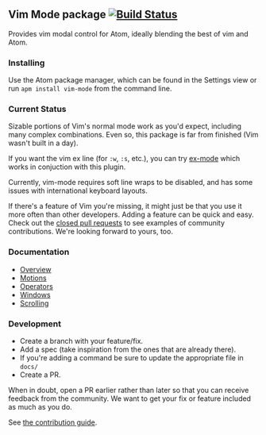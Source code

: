 ## Vim Mode package [![Build Status](https://travis-ci.org/atom/vim-mode.svg?branch=master)](https://travis-ci.org/atom/vim-mode)

Provides vim modal control for Atom, ideally blending the best of vim
and Atom.

### Installing

Use the Atom package manager, which can be found in the Settings view or
run `apm install vim-mode` from the command line.

### Current Status

Sizable portions of Vim's normal mode work as you'd expect, including
many complex combinations. Even so, this package is far from finished (Vim
wasn't built in a day).

If you want the vim ex line (for `:w`, `:s`, etc.), you can try [ex-mode](https://atom.io/packages/ex-mode)
which works in conjuction with this plugin.

Currently, vim-mode requires soft line wraps to be disabled, and has some issues
with international keyboard layouts.

If there's a feature of Vim you're missing, it might just be that you use it
more often than other developers. Adding a feature can be quick and easy. Check
out the [closed pull requests](https://github.com/atom/vim-mode/pulls?direction=desc&page=1&sort=created&state=closed)
to see examples of community contributions. We're looking forward to yours, too.

### Documentation

* [Overview](https://github.com/atom/vim-mode/blob/master/docs/overview.md)
* [Motions](https://github.com/atom/vim-mode/blob/master/docs/motions.md)
* [Operators](https://github.com/atom/vim-mode/blob/master/docs/operators.md)
* [Windows](https://github.com/atom/vim-mode/blob/master/docs/windows.md)
* [Scrolling](https://github.com/atom/vim-mode/blob/master/docs/scrolling.md)

### Development

* Create a branch with your feature/fix.
* Add a spec (take inspiration from the ones that are already there).
* If you're adding a command be sure to update the appropriate file in
  `docs/`
* Create a PR.

When in doubt, open a PR earlier rather than later so that you can receive
feedback from the community. We want to get your fix or feature included as much
as you do.

See [the contribution guide](https://github.com/atom/vim-mode/blob/master/CONTRIBUTING.md).
